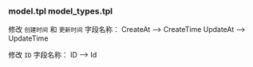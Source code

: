 ### model.tpl model_types.tpl
修改 `创建时间` 和 `更新时间` 字段名称：
CreateAt --> CreateTime
UpdateAt --> UpdateTime

修改 `ID` 字段名称：
ID --> Id
